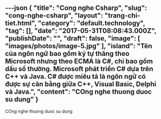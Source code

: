---json
{
    "title": "Cong nghe Csharp",
    "slug": "cong-nghe-csharp",
    "layout": "trang-chi-tiet.html",
    "category": "default.technology",
    "tag": [],
    "date": "2017-05-31T08:08:43.000Z",
    "publishDate": "",
    "draft": false,
    "image": [
        "images/photos/image-5.jpg"
    ],
    "island": "Tên của ngôn ngữ bao gồm ký tự thăng theo Microsoft nhưng theo ECMA là C#, chỉ bao gồm dấu số thường. Microsoft phát triển C# dựa trên C++ và Java. C# được miêu tả là ngôn ngữ có được sự cân bằng giữa C++, Visual Basic, Delphi và Java.",
    "__content__": "COng nghe thuong duoc su dung"
}
---
COng nghe thuong duoc su dung